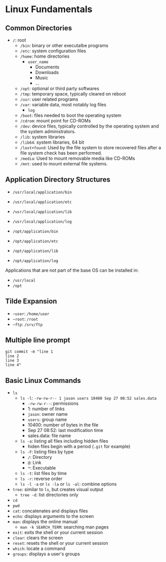 # Linux Fundamentals

## Common Directories
- `/`: root
  - `/bin`: binary or other executalbe programs
  - `/etc`: system configuration files
  - `/home`: home directories
    - `user_name`
      - Documents
      - Downloads
      - Music
      - ...
  - `/opt`: optional or third party softwares
  - `/tmp`: temporary space, typically cleared on reboot
  - `/usr`: user related programs
  - `/var`: variable data, most notably log files
    - `log`
  - `/boot`: files needed to boot the operating system
  - `/cdrom`: mount point for CD-ROMs
  - `/dev`: device files, typically controlled by the operating system and the system administrators.
  - `/lib`: system libraries
  - `/lib64`: system libraries, 64 bit
  - `/lost+found`: Used by the file system to store recovered files after a file system check has been performed.
  - `/media`: Used to mount removable media like CD-ROMs
  - `/mnt`: used to mount external file systems.

## Application Directory Structures
- `/usr/local/application/bin`
- `/usr/local/application/etc`
- `/usr/local/application/lib`
- `/usr/local/application/log`

- `/opt/application/bin`
- `/opt/application/etc`
- `/opt/application/lib`
- `/opt/application/log`

Applications that are not part of the base OS can be installed in:
- `/usr/local`
- `/opt`

## Tilde Expansion

- `~user`: `/home/user`
- `~root`: `/root`
- `~ftp`: `/srv/ftp`

## Multiple line prompt
```
git commit -m "line 1
line 2
line 3
line 4"
```

## Basic Linux Commands
- `ls`
  - `ls -l`: `-rw-rw-r-- 1 jason users 10400 Sep 27 08:52 sales.data`
    - `-rw-rw-r--`: permissions
    - 1: number of links
    - `jason`: owner name
    - `users`: group name
    - 10400: number of bytes in the file
    - Sep 27 08:52: last modification time
    - sales.data: file name
  - `ls -a`: listing all files including hidden files
    - hiden files begin with a period (`.git` for example)
  - `ls -F`: listing files by type
    - `/`: Directory
    - `@`: Link
    - `*`: Executable
  - `ls -t`: list files by time
  - `ls -r`: reverse order
  - `ls -l -a` or `ls -la` or `ls -al`: combine options
- `tree`: similar to `ls`, but creates visual output
  - `tree -d`: list directories only
- `cd`
- `pwd`
- `cat`: concatenates and displays files
- `echo`: displays arguments to the screen
- `man`: displays the online manual
  - `man -k SEARCH_TERM`: searching man pages
- `exit`: exits the shell or your current session
- `clear`: clears the screen
- `reset`: resets the shell or your current session
- `which`: locate a command
- `groups`: displays a user's groups
